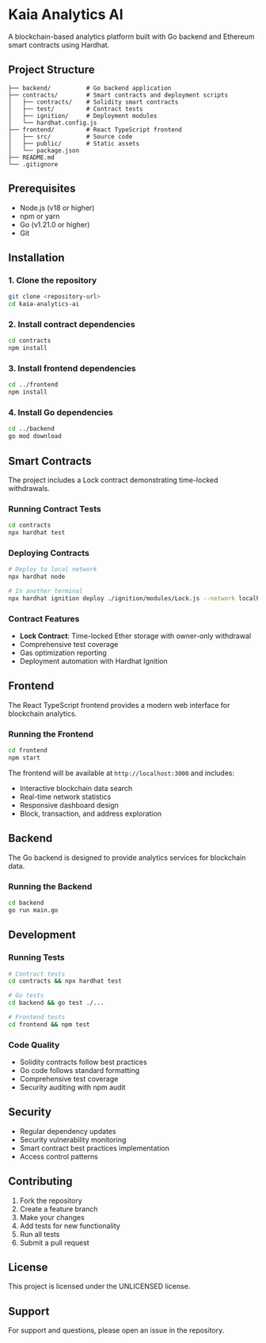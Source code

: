 # Kaia Analytics AI

A blockchain-based analytics platform built with Go backend and Ethereum smart contracts using Hardhat.

## Project Structure

```
├── backend/          # Go backend application
├── contracts/        # Smart contracts and deployment scripts
│   ├── contracts/    # Solidity smart contracts
│   ├── test/         # Contract tests
│   ├── ignition/     # Deployment modules
│   └── hardhat.config.js
├── frontend/         # React TypeScript frontend
│   ├── src/          # Source code
│   ├── public/       # Static assets
│   └── package.json
├── README.md
└── .gitignore
```

## Prerequisites

- Node.js (v18 or higher)
- npm or yarn
- Go (v1.21.0 or higher)
- Git

## Installation

### 1. Clone the repository

```bash
git clone <repository-url>
cd kaia-analytics-ai
```

### 2. Install contract dependencies

```bash
cd contracts
npm install
```

### 3. Install frontend dependencies

```bash
cd ../frontend
npm install
```

### 4. Install Go dependencies

```bash
cd ../backend
go mod download
```

## Smart Contracts

The project includes a Lock contract demonstrating time-locked withdrawals.

### Running Contract Tests

```bash
cd contracts
npx hardhat test
```

### Deploying Contracts

```bash
# Deploy to local network
npx hardhat node

# In another terminal
npx hardhat ignition deploy ./ignition/modules/Lock.js --network localhost
```

### Contract Features

- **Lock Contract**: Time-locked Ether storage with owner-only withdrawal
- Comprehensive test coverage
- Gas optimization reporting
- Deployment automation with Hardhat Ignition

## Frontend

The React TypeScript frontend provides a modern web interface for blockchain analytics.

### Running the Frontend

```bash
cd frontend
npm start
```

The frontend will be available at `http://localhost:3000` and includes:
- Interactive blockchain data search
- Real-time network statistics
- Responsive dashboard design
- Block, transaction, and address exploration

## Backend

The Go backend is designed to provide analytics services for blockchain data.

### Running the Backend

```bash
cd backend
go run main.go
```

## Development

### Running Tests

```bash
# Contract tests
cd contracts && npx hardhat test

# Go tests
cd backend && go test ./...

# Frontend tests
cd frontend && npm test
```

### Code Quality

- Solidity contracts follow best practices
- Go code follows standard formatting
- Comprehensive test coverage
- Security auditing with npm audit

## Security

- Regular dependency updates
- Security vulnerability monitoring
- Smart contract best practices implementation
- Access control patterns

## Contributing

1. Fork the repository
2. Create a feature branch
3. Make your changes
4. Add tests for new functionality
5. Run all tests
6. Submit a pull request

## License

This project is licensed under the UNLICENSED license.

## Support

For support and questions, please open an issue in the repository.